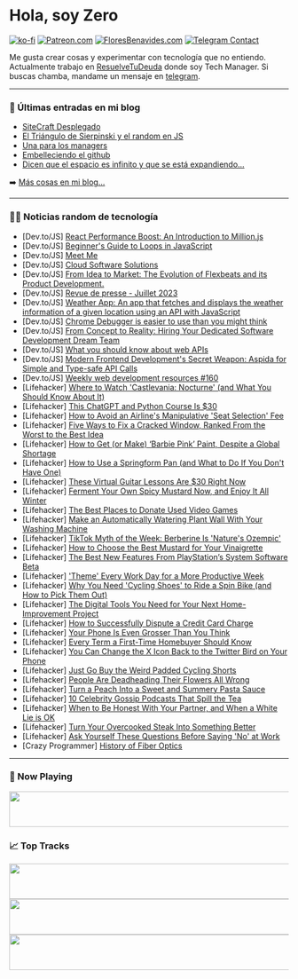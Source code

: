 # Hola, soy Zero

[![ko-fi](https://ko-fi.com/img/githubbutton_sm.svg)](https://ko-fi.com/J3J4N0LUK)
[![Patreon.com](https://img.shields.io/endpoint.svg?url=https%3A%2F%2Fshieldsio-patreon.vercel.app%2Fapi%3Fusername%3Dzerodragon%26type%3Dpatrons&style=for-the-badge)](https://patreon.com/zerodragon)
[![FloresBenavides.com](https://img.shields.io/website?down_message=oops&label=MiBlog&style=for-the-badge&up_message=online&url=https%3A%2F%2Ffloresbenavides.com)](https://floresbenavides.com)
[![Telegram Contact](https://img.shields.io/badge/escr%C3%ADbeme-ZeroDragon-%2326A5E4?style=for-the-badge&logo=telegram)](https://t.me/zerodragon)

Me gusta crear cosas y experimentar con tecnología que no entiendo.
Actualmente trabajo en [ResuelveTuDeuda](http://github.com/resuelve) donde soy Tech Manager.
Si buscas chamba, mandame un mensaje en [telegram](https://t.me/zerodragon).

---

### 📕 Últimas entradas en mi blog
<!-- BLOG-POST-LIST:START -->
- [SiteCraft Desplegado](https://floresbenavides.com/sitecraft-desplegado/)
- [El Triángulo de Sierpinski y el random en JS](https://floresbenavides.com/el-triangulo-de-sierpinski-y-el-random-en-js/)
- [Una para los managers](https://floresbenavides.com/una-para-los-managers/)
- [Embelleciendo el github](https://floresbenavides.com/embelleciendo-el-github/)
- [Dicen que el espacio es infinito y que se está expandiendo…](https://floresbenavides.com/dicen-que-el-espacio-es-infinito-y-que-se-esta-expandiendo/)
<!-- BLOG-POST-LIST:END -->

➡️ [Más cosas en mi blog...](https://floresbenavides.com)

---

### 👨‍💻 Noticias random de tecnología
<!-- TECH-POSTS:START -->
- [Dev.to/JS] [React Performance Boost: An Introduction to Million.js](https://dev.to/yanagisawahidetoshi/react-performance-boost-an-introduction-to-millionjs-1cad)
- [Dev.to/JS] [Beginner&#39;s Guide to Loops in JavaScript](https://dev.to/bindupatidar/beginners-guide-to-loops-in-javascript-110o)
- [Dev.to/JS] [Meet Me](https://dev.to/hamishleahy/meet-me-2h6d)
- [Dev.to/JS] [Cloud Software Solutions](https://dev.to/snetlabspvtltd/cloud-software-solutions-3pdg)
- [Dev.to/JS] [From Idea to Market: The Evolution of Flexbeats and its Product Development.](https://dev.to/flexcodelabs/from-idea-to-market-the-evolution-of-flexbeats-and-its-product-development-e4o)
- [Dev.to/JS] [Revue de presse - Juillet 2023](https://dev.to/anthony_pena/revue-de-presse-juillet-2023-3agb)
- [Dev.to/JS] [Weather App: An app that fetches and displays the weather information of a given location using an API with JavaScript](https://dev.to/iamcymentho/weather-app-an-app-that-fetches-and-displays-the-weather-information-of-a-given-location-using-an-api-with-javascript-3pji)
- [Dev.to/JS] [Chrome Debugger is easier to use than you might think](https://dev.to/this-is-learning/chrome-debugger-is-easier-to-use-than-you-might-think-c8)
- [Dev.to/JS] [From Concept to Reality: Hiring Your Dedicated Software Development Dream Team](https://dev.to/go-techsolution/from-concept-to-reality-hiring-your-dedicated-software-development-dream-team-4jn2)
- [Dev.to/JS] [What you should know about web APIs](https://dev.to/how-to-dev/what-you-should-know-about-web-apis-224m)
- [Dev.to/JS] [Modern Frontend Development&#39;s Secret Weapon: Aspida for Simple and Type-safe API Calls](https://dev.to/yanagisawahidetoshi/modern-frontend-developments-secret-weapon-aspida-for-simple-and-type-safe-api-calls-e7h)
- [Dev.to/JS] [Weekly web development resources #160](https://dev.to/vincenius/weekly-web-development-resources-160-3cpf)
- [Lifehacker] [Where to Watch &#39;Castlevania: Nocturne&#39; &lpar;and What You Should Know About It&rpar;](https://lifehacker.com/where-to-watch-castlevania-nocturne-and-what-you-shou-1850686916)
- [Lifehacker] [This ChatGPT and Python Course Is $30](https://lifehacker.com/this-chatgpt-and-python-course-is-30-1850676154)
- [Lifehacker] [How to Avoid an Airline&#39;s Manipulative &#39;Seat Selection&#39; Fee](https://lifehacker.com/how-to-avoid-an-airlines-bullshit-seat-selection-fee-1847345736)
- [Lifehacker] [Five Ways to Fix a Cracked Window, Ranked From the Worst to the Best Idea](https://lifehacker.com/five-ways-to-fix-a-cracked-window-ranked-from-the-wors-1850695935)
- [Lifehacker] [How to Get &lpar;or Make&rpar; ‘Barbie Pink’ Paint, Despite a Global Shortage](https://lifehacker.com/how-to-get-or-make-barbie-pink-paint-despite-a-glo-1850697076)
- [Lifehacker] [How to Use a Springform Pan &lpar;and What to Do If You Don&#39;t Have One&rpar;](https://lifehacker.com/how-to-use-a-springform-pan-and-what-to-do-if-you-dont-1848355848)
- [Lifehacker] [These Virtual Guitar Lessons Are $30 Right Now](https://lifehacker.com/these-virtual-guitar-lessons-are-30-right-now-1850686202)
- [Lifehacker] [Ferment Your Own Spicy Mustard Now, and Enjoy It All Winter](https://lifehacker.com/ferment-your-own-spicy-mustard-now-and-enjoy-it-all-wi-1850690980)
- [Lifehacker] [The Best Places to Donate Used Video Games](https://lifehacker.com/donate-your-old-video-games-to-the-library-1828338040)
- [Lifehacker] [Make an Automatically Watering Plant Wall With Your Washing Machine](https://lifehacker.com/make-an-automatically-watering-plant-wall-with-your-was-1850690875)
- [Lifehacker] [TikTok Myth of the Week: Berberine Is &#39;Nature&#39;s Ozempic&#39;](https://lifehacker.com/berberine-isnt-nature-s-ozempic-1850693953)
- [Lifehacker] [How to Choose the Best Mustard for Your Vinaigrette](https://lifehacker.com/how-to-choose-the-right-mustard-for-your-vinaigrette-1832912147)
- [Lifehacker] [The Best New Features From PlayStation’s System Software Beta](https://lifehacker.com/the-best-new-features-from-playstation-s-system-softwar-1850694955)
- [Lifehacker] [&#39;Theme&#39; Every Work Day for a More Productive Week](https://lifehacker.com/theme-every-work-day-for-a-more-productive-week-1850693620)
- [Lifehacker] [Why You Need &#39;Cycling Shoes&#39; to Ride a Spin Bike &lpar;and How to Pick Them Out&rpar;](https://lifehacker.com/why-you-need-cycling-shoes-to-ride-a-spin-bike-and-how-1848026622)
- [Lifehacker] [The Digital Tools You Need for Your Next Home- Improvement Project](https://lifehacker.com/the-digital-tools-you-need-for-your-next-home-improvem-1850694100)
- [Lifehacker] [How to Successfully Dispute a Credit Card Charge](https://lifehacker.com/how-to-successfully-dispute-a-credit-card-charge-1850687758)
- [Lifehacker] [Your Phone Is Even Grosser Than You Think](https://lifehacker.com/clean-your-phone-right-now-1832426763)
- [Lifehacker] [Every Term a First-Time Homebuyer Should Know](https://lifehacker.com/every-term-a-first-time-homebuyer-should-know-1850684147)
- [Lifehacker] [You Can Change the X Icon Back to the Twitter Bird on Your Phone](https://lifehacker.com/you-can-change-the-x-icon-back-to-the-twitter-bird-on-y-1850693575)
- [Lifehacker] [Just Go Buy the Weird Padded Cycling Shorts](https://lifehacker.com/just-go-buy-the-weird-padded-cycling-shorts-1850688084)
- [Lifehacker] [People Are Deadheading Their Flowers All Wrong](https://lifehacker.com/people-are-deadheading-their-flowers-all-wrong-1850690797)
- [Lifehacker] [Turn a Peach Into a Sweet and Summery Pasta Sauce](https://lifehacker.com/turn-a-peach-into-a-sweet-and-summery-pasta-sauce-1850693637)
- [Lifehacker] [10 Celebrity Gossip Podcasts That Spill the Tea](https://lifehacker.com/best-celebrity-gossip-podcasts-1850689823)
- [Lifehacker] [When to Be Honest With Your Partner, and When a White Lie is OK](https://lifehacker.com/when-to-be-honest-with-your-partner-and-when-a-white-l-1850687382)
- [Lifehacker] [Turn Your Overcooked Steak Into Something Better](https://lifehacker.com/turn-your-overcooked-steak-into-something-better-1850687215)
- [Lifehacker] [Ask Yourself These Questions Before Saying &#39;No&#39; at Work](https://lifehacker.com/ask-yourself-these-questions-before-saying-no-at-work-1850686442)
- [Crazy Programmer] [History of Fiber Optics](https://www.thecrazyprogrammer.com/2023/08/history-of-fiber-optics.html)<!-- TECH-POSTS:END -->

---

### 🎵 Now Playing
<a href="https://spotify-now-playing-dun.vercel.app/now-playing?open"><img src="https://spotify-now-playing-dun.vercel.app/now-playing" width="540" height="64"></a>

### 📈 Top Tracks
<a href="https://spotify-now-playing-dun.vercel.app/top-tracks?i=1&open"><img src="https://spotify-now-playing-dun.vercel.app/top-tracks?i=1" width="540" height="64"></a>
<a href="https://spotify-now-playing-dun.vercel.app/top-tracks?i=2&open"><img src="https://spotify-now-playing-dun.vercel.app/top-tracks?i=2" width="540" height="64"></a>
<a href="https://spotify-now-playing-dun.vercel.app/top-tracks?i=3&open"><img src="https://spotify-now-playing-dun.vercel.app/top-tracks?i=3" width="540" height="64"></a>
